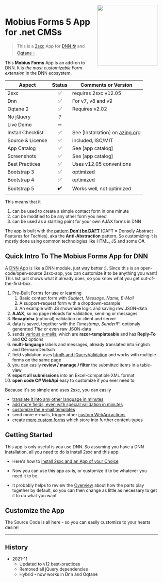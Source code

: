 <image src="app-icon.png" align="right" width="200px">

# Mobius Forms 5 App for .net CMSs

> This is a [2sxc](https://2sxc.org) App for [DNN ☢️](https://www.dnnsoftware.com/) and [Oqtane 💧](https://www.oqtane.org/)

This **Mobius Forms** App is an add-on to DNN. It is _the most customizable Form extension_ in the DNN ecosystem.

| Aspect              | Status | Comments or Version |
| ------------------- | :----: | ------------------- |
| 2sxc                | ✅    | requires 2sxc v12.05
| Dnn                 | ✅    | For v7, v8 and v9
| Oqtane 2            | ✅    | Requires v2.02
| No jQuery           | ?    | 
| Live Demo           | ➖    |
| Install Checklist   | ✅    | See [Installation] on [azing.org](https://azing.org/2sxc)
| Source & License    | ✅    | included, ISC/MIT
| App Catalog         | ✅    | See [app catalog]
| Screenshots         | ✅    | See [app catalog]
| Best Practices      | ✅    | Uses v12.05 conventions
| Bootstrap 3         | ✅    | optimized
| Bootstrap 4         | ✅    | optimized
| Bootstrap 5         | ✔️    | Works well, not optimized

This means that it

1. can be used to create a simple contact form in one minute
2. can be modified to be any other form you need
4. can be used as a starting point for your own AJAX forms in DNN

The app is built with the [pattern **Don't be DAFT**][daft] (DAFT = Densely Abstract Features for Techies), aka the **Anti-Abstraction** pattern. 
So customizing it is mostly done using common technologies like HTML, JS and some C#. 

## Quick Intro To The Mobius Forms App for DNN
A [DNN App][2sxc] is like a DNN module, just way better :). Since this is an open-code/open-source 2sxc-app, you can customize it to be anything you want! This list just shows what it already does, so you know what you get out-of-the-first-box.

1. Pre-Built Forms for use or learning
    1. Basic contact form with _Subject, Message, Name, E-Mail_
    1. A support-request form with a dropdown-example
    1. An example with JS show/hide logic and saving raw JSON-data
1. **AJAX**, so no page reloads for validation, sending or messages
1. **Recaptcha** (optional) validation on client and server
2. data is saved, together with the _Timestamp_, _SenderIP_, optionaly generated _Title_ or even raw JSON-data
3. sends [various e-mails][cust-mail], which are **razor-templateable** and has **Reply-To** and **CC** options
4. **multi-language** labels and messages, already translated into English and German/Deutsch
6. field validation uses [html5 and jQueryValidation][jqval] and works with multiple forms on the same page
7. you can easily **review / manage / filter** the submitted items in a table-view
8. **export all submissions** into an Excel-compatible XML format
1. **open code C# WebApi** easy to customize if you ever need to

Because it's so simple and uses 2sxc, you can easily
* [translate it into any other language in minutes][translate]
* [add more fields, even with special validation in minutes][cust-field]
* [customize the e-mail templates][cust-mail]
* send more e-mails, trigger other [custom WebApi actions][cust-webapi]
* create [more custom forms][add-forms] which store into further content-types

## Getting Started

This app is only useful is you use DNN. So assuming you have a DNN installation, all you need to do is install 2sxc and this app. 

* Here's how to [install 2sxc and an App of your Choice](http://2sxc.org/en/blog/post/install-2sxc-and-an-app-of-your-choice)

* Now you can use this app as-is, or customize it to be whatever you need it to be. 

* It probably helps to review the [Overview][overview] about how the parts play together by default, so you can then change as little as necessary to get it to do what you want

## Customize the App

The Source Code is all here - so you can easily customize to your hearts desire!

---

## History

* 2021-11
    * Updated to v12 best-practices
    * Removed all jQuery dependencies
    * Hybrid - now works in Dnn and Oqtane


[//]: # "Note: use full http-link, so we can copy/paste this from wiki to readme.md"
[2sxc]: https://2sxc.org/en/
[cust-field]: https://github.com/2sic/app-form-jquery-simple/wiki/Customize-Field
[cust-mail]: https://github.com/2sic/app-form-jquery-simple/wiki/Customize-Mails
[jqval]: https://jqueryvalidation.org/
[add-forms]: https://github.com/2sic/app-form-jquery-simple/wiki/Add-Forms
[translate]: https://github.com/2sic/app-form-jquery-simple/wiki/Translate
[cust-webapi]: https://github.com/2sic/app-form-jquery-simple/wiki/Customize-WebApi
[daft]: http://2sxc.org/en/blog/post/the-dont-be-daft-pattern-densely-abstract-features-for-techies
[overview]: https://github.com/2sic/app-form-jquery-simple/wiki/Overview